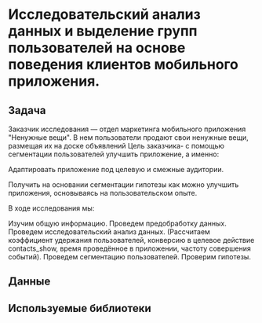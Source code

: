 # Исследовательский анализ данных и выделение групп пользователей на основе поведения клиентов мобильного приложения.
## Задача
Заказчик исследования — отдел маркетинга мобильного приложения "Ненужные вещи". В нем пользователи продают свои ненужные вещи, размещая их на доске объявлений Цель заказчика- с помощью сегментации пользователей улучшить приложение, а именно:

Адаптировать приложение под целевую и смежные аудитории.

Получить на основании сегментации гипотезы как можно улучшить приложения, основываясь на пользовательском опыте.

В ходе исследования мы:

Изучим общую информацию.
Проведем предобработку данных.
Проведем исследовательский анализ данных. (Рассчитаем коэффициент удержания пользователей, конверсию в целевое действие contacts_show, время проведённое в приложении, частоту совершения событий).
Проведем сегментацию пользователей.
Проверим гипотезы.

## Данные
## Используемые библиотеки
